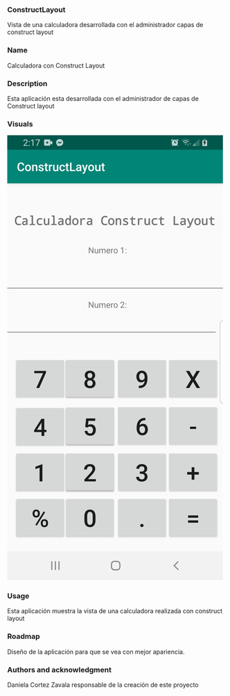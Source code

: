 ### ConstructLayout
Vista de una calculadora desarrollada con el administrador capas de construct layout

### Name
Calculadora con Construct Layout

### Description
Esta aplicación esta desarrollada con el administrador de capas de Construct layout

### Visuals
![](images/Screenshot_20191214-141744_ConstructLayout.jpg)

### Usage
Esta aplicación muestra la vista de una  calculadora realizada con construct layout


### Roadmap
Diseño de la aplicación para que se vea con mejor apariencia.

### Authors and acknowledgment
Daniela Cortez Zavala responsable de la creación de este proyecto
